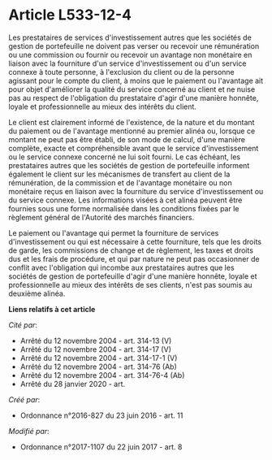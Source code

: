 # Article L533-12-4

Les prestataires de services d'investissement autres que les sociétés de gestion de portefeuille ne doivent pas verser ou
recevoir une rémunération ou une commission ou fournir ou recevoir un avantage non monétaire en liaison avec la fourniture
d'un service d'investissement ou d'un service connexe à toute personne, à l'exclusion du client ou de la personne agissant
pour le compte du client, à moins que le paiement ou l'avantage ait pour objet d'améliorer la qualité du service concerné au
client et ne nuise pas au respect de l'obligation du prestataire d'agir d'une manière honnête, loyale et professionnelle au
mieux des intérêts du client.

Le client est clairement informé de l'existence, de la nature et du montant du paiement ou de l'avantage mentionné au premier
alinéa ou, lorsque ce montant ne peut pas être établi, de son mode de calcul, d'une manière complète, exacte et
compréhensible avant que le service d'investissement ou le service connexe concerné ne lui soit fourni. Le cas échéant, les
prestataires autres que les sociétés de gestion de portefeuille informent également le client sur les mécanismes de transfert
au client de la rémunération, de la commission et de l'avantage monétaire ou non monétaire reçus en liaison avec la
fourniture du service d'investissement ou du service connexe. Les informations visées à cet alinéa peuvent être fournies sous
une forme normalisée dans les conditions fixées par le règlement général de l'Autorité des marchés financiers.

Le paiement ou l'avantage qui permet la fourniture de services d'investissement ou qui est nécessaire à cette fourniture,
tels que les droits de garde, les commissions de change et de règlement, les taxes et droits dus et les frais de procédure,
et qui par nature ne peut pas occasionner de conflit avec l'obligation qui incombe aux prestataires autres que les sociétés
de gestion de portefeuille d'agir d'une manière honnête, loyale et professionnelle au mieux des intérêts de ses clients,
n'est pas soumis au deuxième alinéa.

**Liens relatifs à cet article**

_Cité par_:

  - Arrêté du 12 novembre 2004 - art. 314-13 (V)
  - Arrêté du 12 novembre 2004 - art. 314-17 (V)
  - Arrêté du 12 novembre 2004 - art. 314-17-1  (V)
  - Arrêté du 12 novembre 2004 - art. 314-76 (Ab)
  - Arrêté du 12 novembre 2004 - art. 314-76-4 (Ab)
  - Arrêté du 28 janvier 2020 - art.

_Créé par_:

  - Ordonnance n°2016-827 du 23 juin 2016 - art. 11

_Modifié par_:

  - Ordonnance n°2017-1107 du 22 juin 2017 - art. 8
